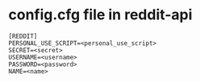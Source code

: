# config.cfg file in reddit-api

	[REDDIT]  
	PERSONAL_USE_SCRIPT=<personal_use_script>  
	SECRET=<secret>  
	USERNAME=<username>  
	PASSWORD=<password>  
	NAME=<name>